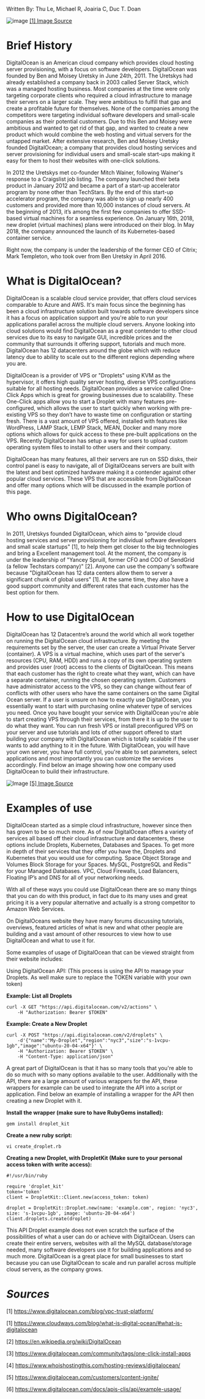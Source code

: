 Written By: Thu Le, Michael R, Joairia C, Duc T. Doan

![image](https://images.prismic.io/www-static/e7798719-3af9-42bf-8273-04f02108383f_digitalocean-vpc-blog-1.jpg?auto=compress,format)
[[1] Image Source ](https://www.digitalocean.com/blog/vpc-trust-platform/)

# Brief History 

DigitalOcean is an American cloud company which provides cloud hosting server provisioning, with a focus on software developers. DigitalOcean was founded by Ben and Moisey Uretsky in June 24th, 2011. The Uretskys had already established a company back in 2003 called Server Stack, which was a managed hosting business. Most companies at the time were only targeting corporate clients who required a cloud infrastructure to manage their servers on a larger scale. They were ambitious to fulfill that gap and create a profitable future for themselves. None of the companies among the competitors were targeting individual software developers and small-scale companies as their potential customers. Due to this Ben and Moisey were ambitious and wanted to get rid of that gap, and wanted to create a new product which would combine the web hosting and virtual servers for the untapped market. After extensive research, Ben and Moisey Uretsky founded DigitalOcean; a company that provides cloud hosting services and server provisioning for individual users and small-scale start-ups making it easy for them to host their websites with one-click solutions.

In 2012 the Uretskys met co-founder Mitch Wainer, following Wainer's response to a Craigslist job listing. The company launched their beta product in January 2012 and became a part of a start-up accelerator program by none other than TechStars. By the end of this start-up accelerator program, the company was able to sign up nearly 400 customers and provided more than 10,000 instances of cloud servers. At the beginning of 2013, it’s among the first few companies to offer SSD-based virtual machines for a seamless experience. On January 16th, 2018, new droplet (virtual machines) plans were introduced on their blog. In May 2018, the company announced the launch of its Kubernetes-based container service.

Right now, the company is under the leadership of the former CEO of Citrix; Mark Templeton, who took over from Ben Uretsky in April 2016.


# What is DigitalOcean?


DigitalOcean is a scalable cloud service provider, that offers cloud services comparable to Azure and AWS. It's main focus since the beginning has been a cloud infrastructure solution built towards software developers since it has a focus on application support and you're able to run your applications parallel across the multiple cloud servers. Anyone looking into cloud solutions would find DigitalOcean as a great contender to other cloud services due to its easy to navigate GUI, incredible prices and the community that surrounds it offering support, tutorials and much more. DigitalOcean has 12 datacenters around the globe which with reduce latency due to ability to scale out to the different regions depending where you are.


DigitalOcean is a provider of VPS or "Droplets" using KVM as the hypervisor, it offers high quality server hosting, diverse VPS configurations suitable for all hosting needs. DigitalOcean provides a service called One-Click Apps which is great for growing businesses due to scalability. These One-Click apps allow you to start a Droplet with many features pre-configured, which allows the user to start quickly when working with pre-existing VPS so they don’t have to waste time on configuration or starting fresh. There is a vast amount of VPS offered, installed with features like WordPress, LAMP Stack, LEMP Stack, MEAN, Docker and many more options which allows for quick access to these pre-built applications on the VPS. Recently DigitalOcean has setup a way for users to upload custom operating system files to install to other users and their company. 


DigitalOcean has many features, all their servers are run on SSD disks, their control panel is easy to navigate, all of DigitalOceans servers are built with the latest and best optimized hardware making it a contender against other popular cloud services. These VPS that are accessible from DigitalOcean and offer many options which will be discussed in the example portion of this page.




# Who owns DigitalOcean?

In 2011, Uretskys founded DigitalOcean, which aims to "provide cloud hosting services and server provisioning for individual software developers and small scale startups" [1], to help them get closer to the big technologies and bring a Excellent management tool. At the moment, the company is under the leadership of "Yancey Spruill, former CFO and COO of SendGrid (a fellow Techstars company)" [2]. Anyone can use the company's software because "DigitalOcean has 12 data centers allow them to server a significant chunk of global users" [1]. At the same time, they also have a good support community and different rates that each customer has the best option for them. 

# How to use DigitalOcean

DigitalOcean has 12 Datacentre’s around the world which all work together on running the DigitalOcean cloud infrastructure. By meeting the requirements set by the server, the user can create a Virtual Private Server (container). A VPS is a virtual machine, which uses part of the server's resources (CPU, RAM, HDD) and runs a copy of its own operating system and provides user (root) access to the clients of DigitalOcean. This means that each customer has the right to create what they want, which can have a separate container, running the chosen operating system. Customers have administrator access to the VPS, so they can change without fear of conflicts with other users who have the same containers on the same Digital Ocean server. If a user is unsure on how to exactly use DigitalOcean, you essentially want to start with purchasing online whatever type of services you need. Once you have bought your service with DigitalOcean you're able to start creating VPS through their services, from there it is up to the user to do what they want. You can run fresh VPS or install preconfigured VPS on your server and use tutorials and lots of other support offered to start building your company with DigitalOcean which is totally scalable if the user wants to add anything to it in the future. With DigitalOcean, you will have your own server, you have full control, you're able to set parameters, select applications and most importantly you can customize the services accordingly. Find below an image showing how one company used DigitalOcean to build their infrastructure. 

![Image](https://images.prismic.io/www-static/9528bc0c-1196-42dc-9d01-92968d0dbeba_content-ignite-digitalocean-infrastructure.png?auto=compress,format)
[[5] Image Source](https://www.digitalocean.com/customers/content-ignite/)


# Examples of use

DigitalOcean started as a simple cloud infrastructure, however since then has grown to be so much more. As of now DigitalOcean offers a variety of services all based off their cloud infrastructure and datacenters, these options include Droplets, Kubernetes, Databases and Spaces. To get more in depth of their services that they offer you have the, Droplets and Kubernetes that you would use for computing. Space Object Storage and Volumes Block Storage for your Spaces. MySQL, PostgreSQL and Redis™ for your Managed Databases. VPC, Cloud Firewalls, Load Balancers, Floating IP’s and DNS for all of your networking needs. 

With all of these ways you could use DigitalOcean there are so many things that you can do with this product, in fact due to its many uses and great pricing it is a very popular alternative and actually is a strong competitor to Amazon Web Services.

On DigitalOceans website they have many forums discussing tutorials, overviews, featured articles of what is new and what other people are building and a vast amount of other resources to view how to use DigitalOcean and what to use it for. 

Some examples of usage of DigitalOcean that can be viewed straight from their website includes:

Using DigitalOcean API:
(This process is using the API to manage your Droplets. As well make sure to replace the TOKEN variable with your own token)

**Example: List all Droplets**

```
curl -X GET "https://api.digitalocean.com/v2/actions" \
	-H "Authorization: Bearer $TOKEN"
```

**Example: Create a New Droplet**

```
curl -X POST "https://api.digitalocean.com/v2/droplets" \
	-d'{"name":"My-Droplet","region":"nyc3","size":"s-1vcpu-1gb","image":"ubuntu-20-04-x64"}' \
	-H "Authorization: Bearer $TOKEN" \
	-H "Content-Type: application/json"
```

A great part of DigitalOcean is that it has so many tools that you're able to do so much with so many options available to the user. Additionally with the API, there are a large amount of various wrappers for the API, these wrappers for example can be used to integrate the API into a script or application. Find below an example of installing a wrapper for the API then creating a new Droplet with it.

**Install the wrapper (make sure to have RubyGems installed):**

`gem install droplet_kit`

**Create a new ruby script:**

`vi create_droplet.rb`

**Creating a new Droplet, with DropletKit (Make sure to your personal access token with write access):**

```
#!/usr/bin/ruby

require 'droplet_kit'
token='token'
client = DropletKit::Client.new(access_token: token)

droplet = DropletKit::Droplet.new(name: 'example.com', region: 'nyc3', size: 's-1vcpu-1gb', image: 'ubuntu-20-04-x64')
client.droplets.create(droplet)
```

This API Droplet example does not even scratch the surface of the possibilities of what a user can do or achieve with DigitalOcean. Users can create their entire servers, websites with all the MySQL database/storage needed, many software developers use it for building applications and so much more. DigitalOcean is a great place for small businesses to start because you can use DigitalOcean to scale and run parallel across multiple cloud servers, as the company grows. 

# _Sources_

[1] <https://www.digitalocean.com/blog/vpc-trust-platform/>

[1] <https://www.cloudways.com/blog/what-is-digital-ocean/#what-is-digitalocean>

[2] <https://en.wikipedia.org/wiki/DigitalOcean>

[3] <https://www.digitalocean.com/community/tags/one-click-install-apps>

[4] <https://www.whoishostingthis.com/hosting-reviews/digitalocean/>

[5] <https://www.digitalocean.com/customers/content-ignite/>

[6] <https://www.digitalocean.com/docs/apis-clis/api/example-usage/>


